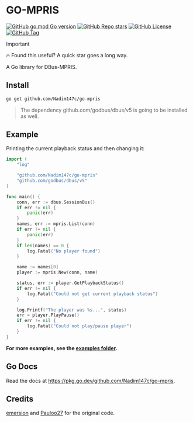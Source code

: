 # GO-MPRIS

[![GitHub go.mod Go version](https://img.shields.io/github/go-mod/go-version/Nadim147c/go-mpris?style=for-the-badge&logo=go&labelColor=11140F&color=BBE9AA)](https://pkg.go.dev/github.com/Nadim147c/go-mpris)
[![GitHub Repo stars](https://img.shields.io/github/stars/Nadim147c/go-mpris?style=for-the-badge&logo=github&labelColor=11140F&color=BBE9AA)](https://github.com/Nadim147c/go-mpris)
[![GitHub License](https://img.shields.io/github/license/Nadim147c/go-mpris?style=for-the-badge&labelColor=11140F&color=BBE9AA)](./LICENSE)
[![GitHub Tag](https://img.shields.io/github/v/tag/Nadim147c/go-mpris?include_prereleases&sort=semver&style=for-the-badge&logo=git&labelColor=11140F&color=BBE9AA)](https://github.com/Nadim147c/go-mpris/tags)

> [!IMPORTANT]
> 🔥 Found this useful? A quick star goes a long way.

A Go library for DBus-MPRIS.

## Install

```bash
go get github.com/Nadim147c/go-mpris
```

> The dependency github.com/godbus/dbus/v5 is going to be installed as well.

## Example

Printing the current playback status and then changing it:

```go
import (
	"log"

	"github.com/Nadim147c/go-mpris"
	"github.com/godbus/dbus/v5"
)

func main() {
	conn, err := dbus.SessionBus()
	if err != nil {
		panic(err)
	}
	names, err := mpris.List(conn)
	if err != nil {
		panic(err)
	}
	if len(names) == 0 {
		log.Fatal("No player found")
	}

	name := names[0]
	player := mpris.New(conn, name)

	status, err := player.GetPlaybackStatus()
	if err != nil {
		log.Fatal("Could not get current playback status")
	}

	log.Printf("The player was %s...", status)
	err = player.PlayPause()
	if err != nil {
		log.Fatal("Could not play/pause player")
	}
}
```

**For more examples, see the [examples folder](./examples).**

## Go Docs

Read the docs at https://pkg.go.dev/github.com/Nadim147c/go-mpris.

## Credits

[emersion](https://github.com/emersion/go-mpris) and [Pauloo27](https://github.com/Pauloo27/go-mpris) for the original code.

